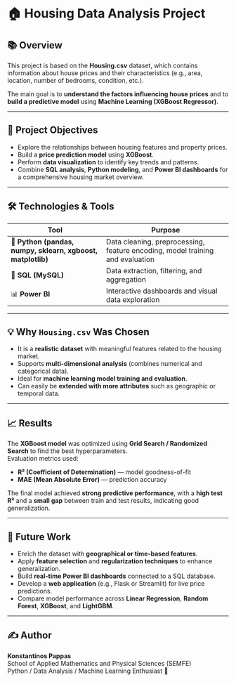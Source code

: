 # 🏠 Housing Data Analysis Project

## 📚 Overview
This project is based on the **Housing.csv** dataset, which contains information about house prices and their characteristics (e.g., area, location, number of bedrooms, condition, etc.).

The main goal is to **understand the factors influencing house prices** and to **build a predictive model** using **Machine Learning (XGBoost Regressor)**.

---

## 🎯 Project Objectives
- Explore the relationships between housing features and property prices.  
- Build a **price prediction model** using **XGBoost**.  
- Perform **data visualization** to identify key trends and patterns.  
- Combine **SQL analysis**, **Python modeling**, and **Power BI dashboards** for a comprehensive housing market overview.

---

## 🛠️ Technologies & Tools
| Tool | Purpose |
|------|----------|
| 🐍 **Python (pandas, numpy, sklearn, xgboost, matplotlib)** | Data cleaning, preprocessing, feature encoding, model training and evaluation |
| 🧩 **SQL (MySQL)** | Data extraction, filtering, and aggregation |
| 📊 **Power BI** | Interactive dashboards and visual data exploration |

---

## 💡 Why `Housing.csv` Was Chosen
- It is a **realistic dataset** with meaningful features related to the housing market.  
- Supports **multi-dimensional analysis** (combines numerical and categorical data).  
- Ideal for **machine learning model training and evaluation**.  
- Can easily be **extended with more attributes** such as geographic or temporal data.

---

## 📈 Results
The **XGBoost model** was optimized using **Grid Search / Randomized Search** to find the best hyperparameters.  
Evaluation metrics used:
- **R² (Coefficient of Determination)** — model goodness-of-fit  
- **MAE (Mean Absolute Error)** — prediction accuracy  

The final model achieved **strong predictive performance**, with a **high test R²** and a **small gap** between train and test results, indicating good generalization.

---

## 🚀 Future Work
- Enrich the dataset with **geographical or time-based features**.  
- Apply **feature selection** and **regularization techniques** to enhance generalization.  
- Build **real-time Power BI dashboards** connected to a SQL database.  
- Develop a **web application** (e.g., Flask or Streamlit) for live price predictions.  
- Compare model performance across **Linear Regression**, **Random Forest**, **XGBoost**, and **LightGBM**.

---

## ✍️ Author
**Konstantinos Pappas**  
School of Applied Mathematics and Physical Sciences (SEMFE)  
Python / Data Analysis / Machine Learning Enthusiast 🧠
